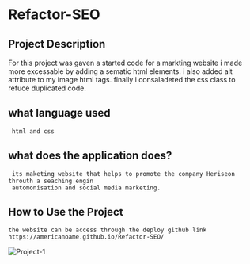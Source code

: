 # Refactor-SEO


##  Project Description
  For this project was gaven a started code for a markting website i made more excessable
  by adding a sematic html elements. i also added alt attribute to my image html tags. finally 
  i consaladeted the css class to refuce duplicated code.

## what language used

```
 html and css

```

## what does the application does?


```
 its maketing website that helps to promote the company Heriseon throuth a seaching engin
 automonisation and social media marketing.
```


## How to Use the Project

```
the website can be access through the deploy github link https://americanoame.github.io/Refactor-SEO/
```
![Project-1](https://user-images.githubusercontent.com/77306236/202911431-883b5287-0ea3-4fb0-a18a-708dab92c987.png)


